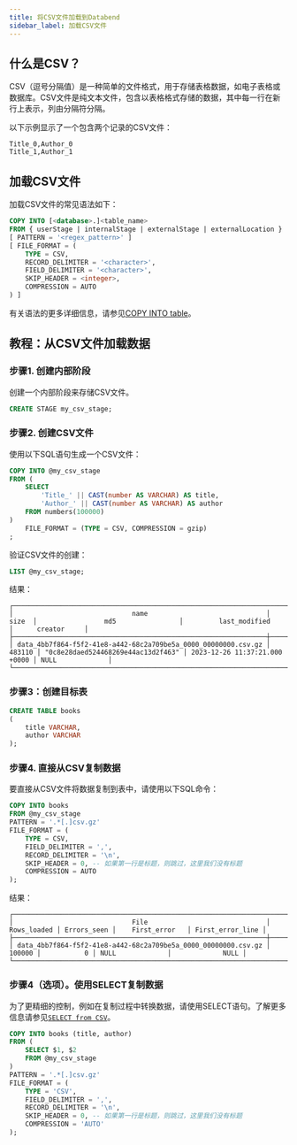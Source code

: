 ```yaml
---
title: 将CSV文件加载到Databend
sidebar_label: 加载CSV文件
---
```


## 什么是CSV？

CSV（逗号分隔值）是一种简单的文件格式，用于存储表格数据，如电子表格或数据库。CSV文件是纯文本文件，包含以表格格式存储的数据，其中每一行在新行上表示，列由分隔符分隔。

以下示例显示了一个包含两个记录的CSV文件：

```text
Title_0,Author_0
Title_1,Author_1
```

## 加载CSV文件

加载CSV文件的常见语法如下：

```sql
COPY INTO [<database>.]<table_name>
FROM { userStage | internalStage | externalStage | externalLocation }
[ PATTERN = '<regex_pattern>' ]
[ FILE_FORMAT = (
    TYPE = CSV,
    RECORD_DELIMITER = '<character>',
    FIELD_DELIMITER = '<character>',
    SKIP_HEADER = <integer>,
    COMPRESSION = AUTO
) ]
```

有关语法的更多详细信息，请参见[COPY INTO table](/sql/sql-commands/dml/dml-copy-into-table)。

## 教程：从CSV文件加载数据

### 步骤1. 创建内部阶段

创建一个内部阶段来存储CSV文件。

```sql
CREATE STAGE my_csv_stage;
```

### 步骤2. 创建CSV文件

使用以下SQL语句生成一个CSV文件：

```sql
COPY INTO @my_csv_stage
FROM (
    SELECT
        'Title_' || CAST(number AS VARCHAR) AS title,
        'Author_' || CAST(number AS VARCHAR) AS author
    FROM numbers(100000)
)
    FILE_FORMAT = (TYPE = CSV, COMPRESSION = gzip)
;
```

验证CSV文件的创建：

```sql
LIST @my_csv_stage;
```

结果：

```text
┌─────────────────────────────────────────────────────────────────────────────────────────────────────────────────────────────────────────────────────────────────┐
│                              name                              │  size  │                 md5                │         last_modified         │      creator     │
├────────────────────────────────────────────────────────────────┼────────┼────────────────────────────────────┼───────────────────────────────┼──────────────────┤
│ data_4bb7f864-f5f2-41e8-a442-68c2a709be5a_0000_00000000.csv.gz │ 483110 │ "0c8e28daed524468269e44ac13d2f463" │ 2023-12-26 11:37:21.000 +0000 │ NULL             │
└─────────────────────────────────────────────────────────────────────────────────────────────────────────────────────────────────────────────────────────────────┘
```

### 步骤3：创建目标表

```sql
CREATE TABLE books
(
    title VARCHAR,
    author VARCHAR
);
```

### 步骤4. 直接从CSV复制数据

要直接从CSV文件将数据复制到表中，请使用以下SQL命令：

```sql
COPY INTO books
FROM @my_csv_stage
PATTERN = '.*[.]csv.gz'
FILE_FORMAT = (
    TYPE = CSV,
    FIELD_DELIMITER = ',',
    RECORD_DELIMITER = '\n',
    SKIP_HEADER = 0, -- 如果第一行是标题，则跳过，这里我们没有标题
    COMPRESSION = AUTO
);
```

结果：

```text
┌──────────────────────────────────────────────────────────────────────────────────────────────────────────────────────────────────┐
│                              File                              │ Rows_loaded │ Errors_seen │    First_error   │ First_error_line │
├────────────────────────────────────────────────────────────────┼─────────────┼─────────────┼──────────────────┼──────────────────┤
│ data_4bb7f864-f5f2-41e8-a442-68c2a709be5a_0000_00000000.csv.gz │      100000 │           0 │ NULL             │             NULL │
└──────────────────────────────────────────────────────────────────────────────────────────────────────────────────────────────────┘
```

### 步骤4（选项）。使用SELECT复制数据

为了更精细的控制，例如在复制过程中转换数据，请使用SELECT语句。了解更多信息请参见[`SELECT from CSV`](../04-transform/01-querying-csv.md)。

```sql
COPY INTO books (title, author)
FROM (
    SELECT $1, $2
    FROM @my_csv_stage
)
PATTERN = '.*[.]csv.gz'
FILE_FORMAT = (
    TYPE = 'CSV',
    FIELD_DELIMITER = ',',
    RECORD_DELIMITER = '\n',
    SKIP_HEADER = 0, -- 如果第一行是标题，则跳过，这里我们没有标题
    COMPRESSION = 'AUTO'
);
```
